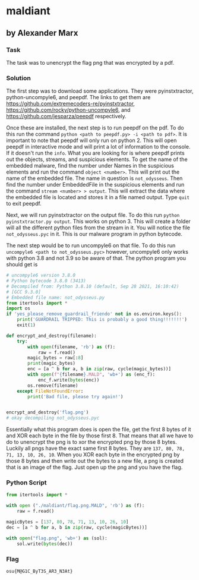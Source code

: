 # maldiant
## by Alexander Marx
### Task
The task was to unencrypt the flag png that was encrypted by a pdf.

### Solution
The first step was to download some applications. They were pyinstxtractor, python-uncompyle6, and peepdf. The links to get them are https://github.com/extremecoders-re/pyinstxtractor, https://github.com/rocky/python-uncompyle6, and https://github.com/jesparza/peepdf respectively.

Once these are installed, the next step is to run peepdf on the pdf. To do this run the command `python <path to peepdf.py> -i <path to pdf>`. It is important to note that peepdf will only run on python 2. This will open peepdf in interactive mode and will print a lot of information to the console. If it doesn't run the `info`. What you are looking for is where peepdf prints out the objects, streams, and suspicious elements. To get the name of the embedded malware, find the number under Names in the suspicious elements and run the command `object <number>`. This will print out the name of the embedded file. The name in question is `not_odysseus`. Then find the number under EmbeddedFile in the suspicious elements and run the command `stream <number> > output`. This will extract the data where the embedded file is located and stores it in a file named output. Type `quit` to exit peepdf.

Next, we will run pyinstxtractor on the output file. To do this run `python pyinstxtractor.py output`. This works on python 3. This will create a folder will all the different python files from the stream in it. You will notice the file `not_odysseus.pyc` in it. This is our malware program in python bytecode.

The next step would be to run uncompyle6 on that file. To do this run `uncompyle6 <path to not_odysseus.pyc>` however, uncompyle6 only works with python 3.8 and not 3.9 so be aware of that. The python program you should get is 
```python 
# uncompyle6 version 3.8.0
# Python bytecode 3.8.0 (3413)
# Decompiled from: Python 3.8.10 (default, Sep 28 2021, 16:10:42) 
# [GCC 9.3.0]
# Embedded file name: not_odysseus.py
from itertools import *
import os
if 'yes_please_remove_guardrail_friendo' not in os.environ.keys():
    print('GUARDRAIL TRIPPED: This is probably a good thing!!!!!!!')
    exit(1)

def encrypt_and_destroy(filename):
    try:
        with open(filename, 'rb') as (f):
            raw = f.read()
        magic_bytes = raw[:8]
        print(magic_bytes)
        enc = [a ^ b for a, b in zip(raw, cycle(magic_bytes))]
        with open(f"{filename}.MALD", 'wb+') as (enc_f):
            enc_f.write(bytes(enc))
        os.remove(filename)
    except FileNotFoundError:
        print('Bad file, please try again!')


encrypt_and_destroy('flag.png')
# okay decompiling not_odysseus.pyc
```

Essentially what this program does is open the file, get the first 8 bytes of it and XOR each byte in the file by those first 8. That means that all we have to do to unencrypt the png is to xor the encrypted png by those 8 bytes. Luckily all pngs have the exact same first 8 bytes. They are `137, 80, 78, 71, 13, 10, 26, 10`. When you XOR each byte in the encrypted png by those 8 bytes and then write out the bytes to a new file, a png is created that is an image of the flag. Just open up the png and you have the flag.

### Python Script

```python 
from itertools import *

with open ("./maldiant/flag.png.MALD", 'rb') as (f):
    raw = f.read()

magicBytes = [137, 80, 78, 71, 13, 10, 26, 10]
dec = [a ^ b for a, b in zip(raw, cycle(magicBytes))]

with open("flag.png", 'wb+') as (sol):
    sol.write(bytes(dec))
```

### Flag

`osu{M@G1C_ByT3S_AR3_N3At}`
